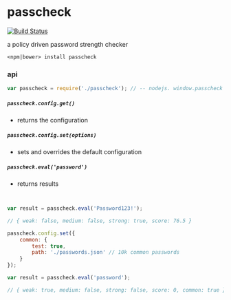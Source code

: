 # passcheck

[![Build Status](https://api.travis-ci.org/scniro/passcheck.svg)](https://travis-ci.org/scniro/passcheck)

a policy driven password strength checker

```
<npm|bower> install passcheck
```

### api

```javascript
var passcheck = require('./passcheck'); // -- nodejs. window.passcheck -- browser
```

##### `passcheck.config.get()`
 - returns the configuration

##### `passcheck.config.set(options)`
 - sets and overrides the default configuration

##### `passcheck.eval('password')`
 - returns results

```javascript


var result = passcheck.eval('Password123!');

// { weak: false, medium: false, strong: true, score: 76.5 }

passcheck.config.set({
    common: {
        test: true,
        path: './passwords.json' // 10k common passwords
    }
});

var result = passcheck.eval('password');

// { weak: true, medium: false, strong: false, score: 0, common: true }

```